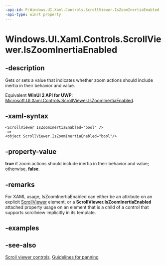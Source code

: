 ```yaml
---
-api-id: P:Windows.UI.Xaml.Controls.ScrollViewer.IsZoomInertiaEnabled
-api-type: winrt property
---
```


<!-- Property syntax
public bool IsZoomInertiaEnabled { get;  set; }
-->

# Windows.UI.Xaml.Controls.ScrollViewer.IsZoomInertiaEnabled

## -description
Gets or sets a value that indicates whether zoom actions should include inertia in their behavior and value.

Equivalent **WinUI 2 API for UWP**: [Microsoft.UI.Xaml.Controls.ScrollViewer.IsZoomInertiaEnabled](/windows/winui/api/microsoft.ui.xaml.controls.scrollviewer.iszoominertiaenabled).

## -xaml-syntax
```xaml
<ScrollViewer IsZoomInertiaEnabled="bool" />
-or-
<object ScrollViewer.IsZoomInertiaEnabled="bool"/>
```


## -property-value
**true** if zoom actions should include inertia in their behavior and value; otherwise, **false**.

## -remarks
For XAML usage, IsZoomInertiaEnabled can either be an attribute on an explicit [ScrollViewer](scrollviewer.md) element, or a **ScrollViewer.IsZoomInertiaEnabled** attached property usage on an element that is a child of a control that supports scrollview implicitly in its template.

## -examples

## -see-also

[Scroll viewer controls](/windows/uwp/design/controls-and-patterns/scroll-controls), [Guidelines for panning](/windows/uwp/design/input/guidelines-for-panning)
